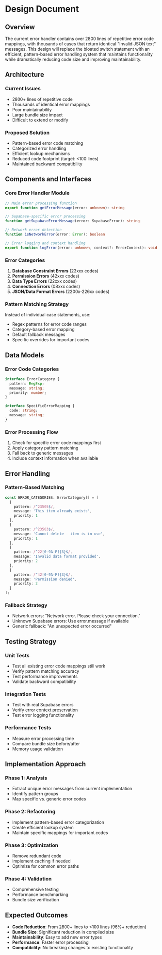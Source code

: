 # Design Document

## Overview

The current error handler contains over 2800 lines of repetitive error code mappings, with thousands of cases that return identical "Invalid JSON text" messages. This design will replace the bloated switch statement with an efficient, pattern-based error handling system that maintains functionality while dramatically reducing code size and improving maintainability.

## Architecture

### Current Issues
- 2800+ lines of repetitive code
- Thousands of identical error mappings
- Poor maintainability
- Large bundle size impact
- Difficult to extend or modify

### Proposed Solution
- Pattern-based error code matching
- Categorized error handling
- Efficient lookup mechanisms
- Reduced code footprint (target: <100 lines)
- Maintained backward compatibility

## Components and Interfaces

### Core Error Handler Module
```typescript
// Main error processing function
export function getErrorMessage(error: unknown): string

// Supabase-specific error processing
function getSupabaseErrorMessage(error: SupabaseError): string

// Network error detection
function isNetworkError(error: Error): boolean

// Error logging and context handling
export function logError(error: unknown, context?: ErrorContext): void
```

### Error Categories
1. **Database Constraint Errors** (23xxx codes)
2. **Permission Errors** (42xxx codes) 
3. **Data Type Errors** (22xxx codes)
4. **Connection Errors** (08xxx codes)
5. **JSON/Data Format Errors** (2200x-226xx codes)

### Pattern Matching Strategy
Instead of individual case statements, use:
- Regex patterns for error code ranges
- Category-based error mapping
- Default fallback messages
- Specific overrides for important codes

## Data Models

### Error Code Categories
```typescript
interface ErrorCategory {
  pattern: RegExp;
  message: string;
  priority: number;
}

interface SpecificErrorMapping {
  code: string;
  message: string;
}
```

### Error Processing Flow
1. Check for specific error code mappings first
2. Apply category pattern matching
3. Fall back to generic messages
4. Include context information when available

## Error Handling

### Pattern-Based Matching
```typescript
const ERROR_CATEGORIES: ErrorCategory[] = [
  {
    pattern: /^23505$/,
    message: 'This item already exists',
    priority: 1
  },
  {
    pattern: /^23503$/,
    message: 'Cannot delete - item is in use',
    priority: 1
  },
  {
    pattern: /^22[0-9A-F]{3}$/,
    message: 'Invalid data format provided',
    priority: 2
  },
  {
    pattern: /^42[0-9A-F]{3}$/,
    message: 'Permission denied',
    priority: 2
  }
];
```

### Fallback Strategy
- Network errors: "Network error. Please check your connection."
- Unknown Supabase errors: Use error.message if available
- Generic fallback: "An unexpected error occurred"

## Testing Strategy

### Unit Tests
- Test all existing error code mappings still work
- Verify pattern matching accuracy
- Test performance improvements
- Validate backward compatibility

### Integration Tests
- Test with real Supabase errors
- Verify error context preservation
- Test error logging functionality

### Performance Tests
- Measure error processing time
- Compare bundle size before/after
- Memory usage validation

## Implementation Approach

### Phase 1: Analysis
- Extract unique error messages from current implementation
- Identify pattern groups
- Map specific vs. generic error codes

### Phase 2: Refactoring
- Implement pattern-based error categorization
- Create efficient lookup system
- Maintain specific mappings for important codes

### Phase 3: Optimization
- Remove redundant code
- Implement caching if needed
- Optimize for common error paths

### Phase 4: Validation
- Comprehensive testing
- Performance benchmarking
- Bundle size verification

## Expected Outcomes

- **Code Reduction**: From 2800+ lines to <100 lines (96%+ reduction)
- **Bundle Size**: Significant reduction in compiled size
- **Maintainability**: Easy to add new error types
- **Performance**: Faster error processing
- **Compatibility**: No breaking changes to existing functionality